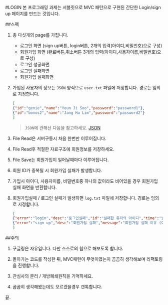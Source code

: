 #LOGIN
본 프로그래밍 과제는 서블릿으로 MVC 패턴으로 구현된 간단한 Login/sign up 페이지를 만드는 것입니다.

##스펙
1. 총 다섯개의 page를 가집니다.

    * 로그인 화면 (sign up버튼, login버튼, 2개의 입력(아이디,비밀번호)으로 구성)
    * 회원가입 화면 (완료버튼,취소버튼 3개의 입력(아이디,사용자이름,비밀번호)으로 구성)
    * 로그인 성공화면
    * 로그인 실패화면
    * 회원가입 실패화면

2. 가입된 사용자의 정보는 `JSON` 양식으로 `user.txt` 파일에 저장합니다. 경로는 임의로 지정합니다.

    ```json
    [
    {"id":"genie","name":"Youn Ji Soo","password":"password1"},
    {"id":"bonos2","name":"Jang Ha Lim","password":"password2"}
    ]
    ```
    > `JSON`에 관해선 다음을 참고하세요. [JSON](https://ko.wikipedia.org/wiki/JSON)
    
3. File Read은 서버구동시 처음 한번만 이루어집니다.

4. File Read후 적절한 자료구조에 회원정보를 저장하세요.

5. File Save는 회원가입이 일어날때마다 이루어집니다.

6. 회원 ID가 중복될 시 회원가입 실패가 발생합니다.

7. 가입시 아이디, 사용자이름, 비밀번호중 하나의 값이라도 비어있을 경우 회원가입 실패 화면을 반환합니다.

8. 회원가입실패 / 로그인 실패가 발생하면 `log.txt` 파일에 저장합니다. 경로는 임의로 지정합니다.

    ```json
    [
    {"error":"login","desc":"로그인실패","id":"실패한 유저의 아이디","time":"발생시간"},
    {"error":"sign up","desc":"회원가입 실패","message":"회원가입 실패 이유 (아이디중복/아이디미입력/이름미입력/비밀번호미입력/","time":"발생시간"}
    ]
    ```

##주의
1. 구글링은 자유입니다. 다만 스스로의 힘으로 해보도록 합니다.

2. 돌아가는 코드를 작성한 뒤, MVC패턴이 무엇이였는지 곰곰히 생각해보며 리팩토링을 진행합니다.

3. 관심사의 분리 / 개방폐쇄원칙을 기억하세요.

4. 곰곰히 생각해봤는데도 모르겠을경우 갠톡합니다.

끝.
